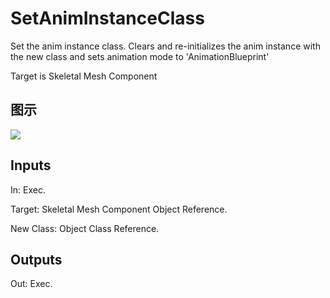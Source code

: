 # SetAnimInstanceClass

Set the anim instance class. Clears and re-initializes the anim instance with the new class and sets animation mode to 'AnimationBlueprint'

Target is Skeletal Mesh Component

## 图示

![]($-20221218-18262548.png)

## Inputs

In: Exec.

Target: Skeletal Mesh Component Object Reference.

New Class: Object Class Reference.  

## Outputs

Out: Exec.

